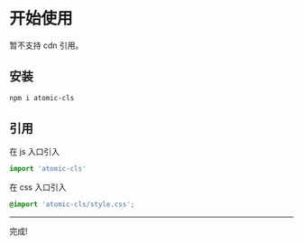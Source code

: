 # 开始使用

暂不支持 cdn 引用。

## 安装

```bash
npm i atomic-cls
```

## 引用

在 js 入口引入

```js
import 'atomic-cls'
```

在 css 入口引入

```css
@import 'atomic-cls/style.css';
```

---

完成!
